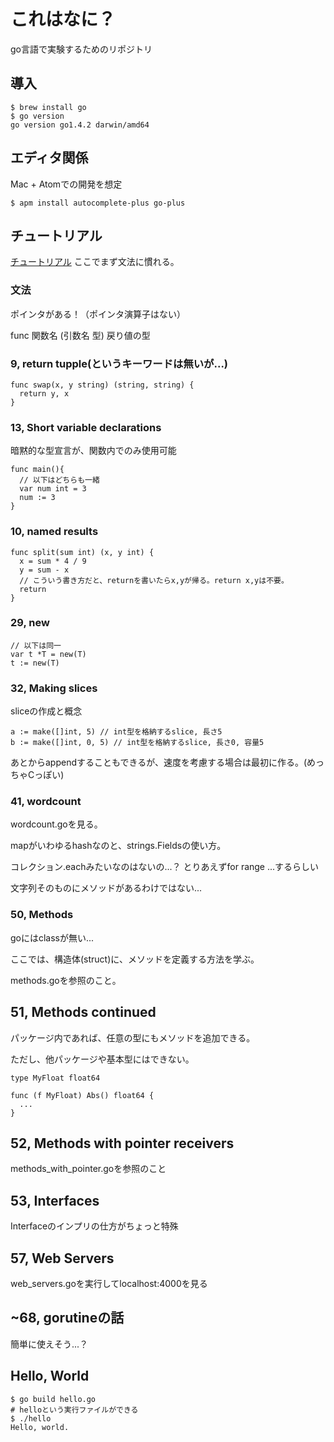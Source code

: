 # これはなに？
go言語で実験するためのリポジトリ

## 導入
```
$ brew install go
$ go version
go version go1.4.2 darwin/amd64
```

## エディタ関係
Mac + Atomでの開発を想定

```
$ apm install autocomplete-plus go-plus
```

## チュートリアル
[チュートリアル](http://go-tour-jp.appspot.com/#1)
ここでまず文法に慣れる。

### 文法
ポインタがある！（ポインタ演算子はない）

func 関数名 (引数名 型) 戻り値の型

### 9, return tupple(というキーワードは無いが...)

```
func swap(x, y string) (string, string) {
  return y, x
}
```

### 13, Short variable declarations

暗黙的な型宣言が、関数内でのみ使用可能

```
func main(){
  // 以下はどちらも一緒
  var num int = 3
  num := 3
}
```

### 10, named results

```
func split(sum int) (x, y int) {
  x = sum * 4 / 9
  y = sum - x
  // こういう書き方だと、returnを書いたらx,yが帰る。return x,yは不要。
  return
}
```

### 29, new

```
// 以下は同一
var t *T = new(T)
t := new(T)
```

### 32, Making slices
sliceの作成と概念

```
a := make([]int, 5) // int型を格納するslice, 長さ5
b := make([]int, 0, 5) // int型を格納するslice, 長さ0, 容量5
```

あとからappendすることもできるが、速度を考慮する場合は最初に作る。(めっちゃCっぽい)

### 41, wordcount
wordcount.goを見る。

mapがいわゆるhashなのと、strings.Fieldsの使い方。

コレクション.eachみたいなのはないの...？
とりあえずfor range ...するらしい

文字列そのものにメソッドがあるわけではない...

### 50, Methods
goにはclassが無い...

ここでは、構造体(struct)に、メソッドを定義する方法を学ぶ。

methods.goを参照のこと。

## 51, Methods continued
パッケージ内であれば、任意の型にもメソッドを追加できる。

ただし、他パッケージや基本型にはできない。

```
type MyFloat float64

func (f MyFloat) Abs() float64 {
  ...
}
```

## 52, Methods with pointer receivers
methods_with_pointer.goを参照のこと

## 53, Interfaces
Interfaceのインプリの仕方がちょっと特殊

## 57, Web Servers
web_servers.goを実行してlocalhost:4000を見る

## ~68, gorutineの話
簡単に使えそう...？

## Hello, World

```
$ go build hello.go
# helloという実行ファイルができる
$ ./hello
Hello, world.
```

